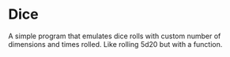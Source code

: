 # Dice
A simple program that emulates dice rolls with custom number of dimensions and times rolled. Like rolling 5d20 but with a function.

